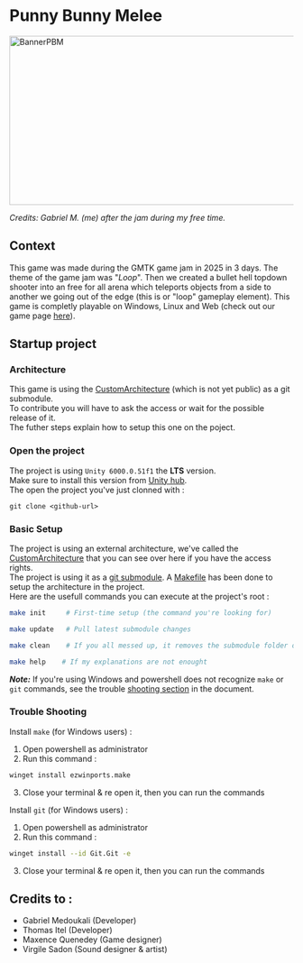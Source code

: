 # Punny Bunny Melee

<img width="960" height="300" alt="BannerPBM" src="https://github.com/user-attachments/assets/4b88103a-c536-4379-86b4-9c01c9592bb6" />

*Credits: Gabriel M. (me) after the jam during my free time.*

## Context

This game was made during the GMTK game jam in 2025 in 3 days.
The theme of the game jam was "*Loop*". Then we created a bullet hell topdown shooter into an free for all arena which teleports objects from a side to another we going out of the edge (this is or "loop" gameplay element).
This game is completly playable on Windows, Linux and Web (check out our game page [here](https://gbmk.itch.io/punny-bunny-mele)).

## Startup project 

### Architecture

This game is using the [CustomArchitecture](https://github.com/OnlyHits/CustomArchitecture) (which is not yet public) as a git submodule.<br/>
To contribute you will have to ask the access or wait for the possible release of it.<br/>
The futher steps explain how to setup this one on the poject.<br/>

### Open the project

The project is using `Unity 6000.0.51f1` the **LTS** version.<br/>
Make sure to install this version from [Unity hub](https://docs.unity3d.com/hub/manual/InstallHub.html).<br/>
The open the project you've just clonned with : 

```
git clone <github-url>
```

### Basic Setup

The project is using an external architecture, we've called the [CustomArchitecture](https://github.com/OnlyHits/CustomArchitecture) that you can see over here if you have the access rights.<br/>
The project is using it as a [git submodule](https://git-scm.com/docs/git-submodule). A [Makefile](https://www.gnu.org/software/make/manual/make.html) has been done to setup the architecture in the project.<br/>
Here are the usefull commands you can execute at the project's root :

```bash
make init     # First-time setup (the command you're looking for)
```

```bash
make update   # Pull latest submodule changes
```

```bash
make clean    # If you all messed up, it removes the submodule folder only
```

```bash
make help    # If my explanations are not enought
```

***Note:*** If you're using Windows and powershell does not recognize `make` or `git` commands, see the trouble [shooting section](#trouble-shooting) in the document.

### Trouble Shooting

Install `make` (for Windows users) :<br/>
1. Open powershell as administrator<br/>
2. Run this command : 
```bash
winget install ezwinports.make
```
3. Close your terminal & re open it, then you can run the commands

Install `git` (for Windows users) :<br/>
1. Open powershell as administrator<br/>
2. Run this command : 
```bash
winget install --id Git.Git -e
```
3. Close your terminal & re open it, then you can run the commands


## Credits to :

- Gabriel Medoukali (Developer)<br/>
- Thomas Itel (Developer)<br/>
- Maxence Quenedey (Game designer)<br/>
- Virgile Sadon (Sound designer & artist)<br/>

